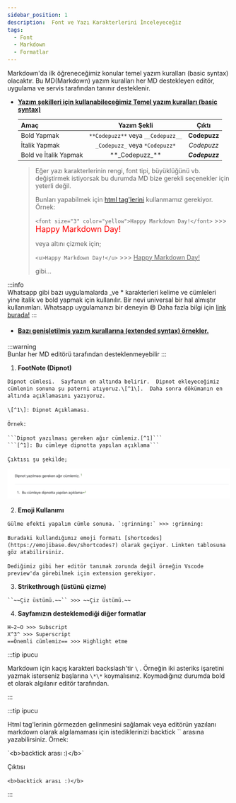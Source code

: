 ```yaml
---
sidebar_position: 1
description:  Font ve Yazı Karakterlerini İnceleyeceğiz
tags:
  - Font
  - Markdown
  - Formatlar
---
```



Markdown'da ilk öğreneceğimiz konular temel yazım kuralları (basic syntax) olacaktır. Bu MD(Markdown) yazım kuralları her MD destekleyen editör, uygulama ve servis tarafından tanınır desteklenir.  


* **<u>Yazım şekilleri için kullanabileceğimiz Temel yazım kuralları (basic syntax) </u>**  

  |Amaç|Yazım Şekli|Çıktı|
  |:---|:---:|:---:|
  |Bold Yapmak|``**Codepuzz**`` veya ``__Codepuzz__``|**Codepuzz**|
  |İtalik Yapmak|``_Codepuzz_`` veya ``*Codepuzz*``| _Codepuzz_|
  |Bold ve İtalik Yapmak|\*\*\_Codepuzz\_\*\*|**_Codepuzz_**  

    > Eğer yazı karakterlerinin rengi, font tipi, büyüklüğünü vb. değiştirmek istiyorsak bu durumda MD bize gerekli seçenekler için yeterli değil.
    >
    >
    >Bunları yapabilmek için  [html tag'lerini](https://www.w3schools.com/tags/) kullanmamız gerekiyor. 
    >Örnek:  
    >
    >`<font size="3" color="yellow">Happy Markdown Day!</font>` >>>  <font size="4" color="red">Happy Markdown Day!</font>  
    >
    >veya altını çizmek için;  
    >
    >`<u>Happy Markdown Day!</u>` >>> <u>Happy Markdown Day!</u> 
    >
    >gibi...  

:::info  
Whatsapp gibi bazı uygulamalarda \_ve \* karakterleri kelime ve cümleleri yine italik ve bold yapmak için kullanılır. Bir nevi universal bir hal almıştır kullanımları. Whatsapp uygulamanızı bir deneyin :smile:  Daha fazla bilgi için [link burada!](https://faq.whatsapp.com/539178204879377)
:::  

* #### <u>Bazı genişletilmiş yazım kurallarına (extended syntax) örnekler.</u>

:::warning  
Bunlar her MD editörü tarafından desteklenmeyebilir
:::

  1. **FootNote (Dipnot)**

    Dipnot cümlesi.  Sayfanın en altında belirir.  Dipnot ekleyeceğimiz cümlenin sonuna şu paterni atıyoruz.\[^1\].  Daha sonra dökümanın en altında açıklamasını yazıyoruz.

    \[^1\]: Dipnot Açıklaması.  

    Örnek:

    ```Dipnot yazılması gereken ağır cümlemiz.[^1]```  
    ```[^1]: Bu cümleye dipnotta yapılan açıklama```
    
    Çıktısı şu şekilde;  
  
  ![Footnote SS](markdown_footnote.png)  
  
  2. **Emoji Kullanımı**

    Gülme efekti yapalım cümle sonuna. `:grinning:` >>> :grinning:

    Buradaki kullandığımız emoji formatı [shortcodes](https://emojibase.dev/shortcodes?) olarak geçiyor. Linkten tablosuna göz atabilirsiniz.

    Dediğimiz gibi her editör tanımak zorunda değil örneğin Vscode preview'da görebilmek için extension gerekiyor.

  3. **Strikethrough (üstünü çizme)**

    ``~~Çiz üstümü.~~`` >>> ~~Çiz üstümü.~~

  4. **Sayfamızın desteklemediği diğer formatlar**

    H~2~O >>> Subscript  
    X^3^ >>> Superscript  
    ==Önemli cümlemiz== >>> Highlight etme  



:::tip ipucu

Markdown için kaçış karakteri backslash'tir `\` . Örneğin iki asteriks işaretini yazmak isterseniz başlarına ``\*\*`` koymalısınız. Koymadığınız durumda bold et olarak algılanır editör tarafından. 

:::

:::tip ipucu

Html tag'lerinin görmezden gelinmesini sağlamak veya editörün yazılanı markdown olarak algılamaması için istediklerinizi backtick \`\` arasına yazabilirsiniz.  Örnek:

\`<b\>backtick arası :)</b\>\`

Çıktısı

`<b>backtick arası :)</b>`


:::
